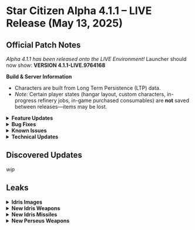 <!-- patchnotes/2025-05-13-patch.md -->
# Star Citizen Alpha 4.1.1 – LIVE Release (May 13, 2025)

## Official Patch Notes

*Alpha 4.1.1 has been released onto the LIVE Environment!*
Launcher should now show: **VERSION 4.1.1-LIVE.9764168**

**Build & Server Information**
- Characters are built from Long Term Persistence (LTP) data.
- *Note:* Certain player states (hangar layout, custom characters, in-progress refinery jobs, in-game purchased consumables) are **not** saved between releases—items may be lost.

<details>
<summary><strong>Feature Updates</strong></summary>

- **New Hairstyles**
  SC Alpha 4.1.1 brings in multiple new hairstyles for player customization.

- **Space POIs: Asteroid Cluster Mining Base**
  Added dozens of new Asteroid Cluster Mining Base POIs around Stanton & Pyro used for missions such as the Ship Battle V1 mission additions.
  - Exterior gameplay features: turrets and gas tanks (no interior).

- **Additional Location Updates**
  - Wikelo’s Emporium second floor is now open (new set dressing & polish).
  - Increased restricted zones and armistice around Area18 and the Convention Center.

- **Unattended Vehicle Quantum Travel**
  Players can now locate and directly quantum-travel to their own unattended vehicles in the PU.
  - Allows return to a capital ship after dying or surface shuttle excursions.

- **Ship Battle Missions V1**
  - **Patrol Missions**
    - Offered by Foxwell Enforcement (legal) and Head Hunters (illegal).
    - Semi-random events at patrol points; escalating ship archetypes based on difficulty and previous events.
    - Location-gated to reduce excessive QT; missions launch near your current Stanton port.
    - Chance to spawn an Ace Pilot (elite Frontier Fighter).
    - Foxwell missions: progression gated by completing earlier missions 5× (Very Hard/Extreme require 10×).
    - Head Hunters missions: risk crime stat, shown in Unverified tab, with increased payouts.
  - **Ambush Missions**
    - Power down ship at a masked-signature location; wait for hostiles, then destroy all targets.
    - Reinforcements & Ace Pilots appear based on difficulty.
    - Offered by both Foxwell (legal) and Head Hunters (criminal).
  - **Gilly’s Advanced Combat Gauntlet**
    Eight progressive scenarios:
    1. Single Targets
    2. Multiple Targets
    3. Target Priority
    4. Target Stealth
    5. Missiles & Countermeasures
    6. Multi-Crew Targets
    7. Corvette with Escorts
    8. Capital Ship Encounter
  - **Hunt The Polaris**
    - Server-wide mission: chase & destroy a stolen Polaris across Stanton; reward shared among participants.
    - Offered by the CDF; ends at a transient wormhole for a final stand.

- **Mission Refactor Updates**
  Previous missions updated for server meshing and re-added to the PU: PVP Bounties, Repair Missions, Animal Missions.

- **Additional Gameplay Updates**
  - Party member markers now override parent icon (below player marker).
  - **Argo Raft Cargo Improvements:**
    - Cargo capacity increased from 96 → 192 SCU.
    - Three-arm grid replaced with single grid; tractor beam relocated to rear control room.
  - **Capital Ship Flight Adjustments:**
    - Reduced angular speed for Polaris, 890J, and Reclaimer to emphasize mass.
  - **Ship Turret Munitions Increase:**
    Increased turret & capacitor ammo on: Redeemer, Retaliator, Reclaimer, Gladiator, Carrack, Starlifter(s), Valkyrie, Star Runner, Caterpillar, Corsair, Cutlass Black & Steel, 400i, 600i, 890 Jump, Starfarer, Polaris, Hammerhead.
  - **Ship Weapon Recoil & Audio:**
    - Added recoil visuals & updated audio for select weapons; user-configurable.
    - Weapons equipped with recoil:
      - K&W CF-337 Panther Repeater (S3)
      - A&R XII Cannon (S4)
      - RSI Polaris Cannon
  - **Additional Ship & Vehicle Updates:**
    - Military & stealth component rebalance; disabled proximity assist by default.
    - Polaris top turrets set to staggered fire by default.
    - Improved muzzle VFX on Polaris turrets; increased max range for S6 guns.
    - Added on/off toggles for ship speed limiter.
    - RAFT thruster retuning after cargo update.
    - **Anvil Valkyrie:** increased hull & joint health; minor speed adjustment.
    - Added S3, S5, and S10 bombs to Convention Center & Centermass at Area18/New Babbage.
  - **New FPS Weapon: Volt Submachine Gun – Quartz SMG**
    Released by Verified Offworld Laser Technologies (VOLT); continuous energy beam with high DPS; overheats faster in hot environments; available at Hathor Outposts & Stations.
  - **FPS Balance Passes:**
    - **Ripper SMG:** damage 20 → 22.5; falloff from 22.5 → 0 at 35m.
    - **Karna:** min spread 0.1 → 1; max spread 5.5 → 7; spread/shot 1.37 → 1.8; alt-fire speed bonus 2.5 → 1.75 (1500 → 1050).
    - **Gallant:** adjusted head-cam shake; damage 19 → 21.
    - **ParaMed Medical Device:** moved to pistol slot for easier access; offers choice between pistol vs medical device.
  - **Synchronize Party Launch:**
    Party launch notifications now fire when the leader enters a shard queue so party members queue simultaneously; cancellations notify the party.
  - **3D Comms Notification Building Blocks:**
    Updated comms to pass character face & animations via new 3D building blocks.
  - **Additional Core Tech:**
    Network performance optimizations to reduce interaction delays.

</details>

<details>
<summary><strong>Bug Fixes</strong></summary>

- **Total Fixes:** Over 200 bug fixes, including 61 from the Issue Council.
- Fixed an issue causing previously equipped ship items to disappear when claiming a ship
- Fixed an issue causing pilots to get stuck in freelook
- Retrieving the OLP laser keycard while the prime button is raised should no longer prevent the OLP from firing or resetting
- Fixed an issue causing the OLP control panel to be unable to print laser keycards
- Fixed an issue that caused some mining nodes on planet surfaces to be unscannable
- Fixed an issue that caused the New Player Experience mission to occasionally not start on initial sign-in
- Removing the keycard from the OLP terminal before pressing the button should no longer break the laser firing mechanic
- Fixed an issue causing the Hijacked 890jump mission to get stuck at 0 and not complete
- Destroying an ARGO ATLS should no longer give the player a CS3 Homicide Charge
- Boxes should now consistently spawn during courier missions
- Fixed multiple issues causing elevators to not open, have missing doors, or block players from pressing the button to go to their destination
- Starlancer liveries should now correctly show the names of their paints
- Fixed an issue causing AI to become stuck idle in their spawn locations
- Quantum Fuel should no longer revert to previous states when transitioning between server authority zones
- Fixed an issue causing the Quick Interact option for loot to not be displayed unless approaching from very specific angles (players will now see the closest interaction within range)
- Fixed an issue causing player ships to despawn when spawning a second ship in their hangar (even if it wasn't on the landing pad)
- Firing a missile should no longer prevent the Gladius pilot from accessing their mobiGlas
- Transitioning between server authorities should no longer change the tracked mission
- Fixed multiple invulnerability points on the Gladiator ship
- Fixed an issue that caused players to get stuck with a "Repositioning Player" message
- Fixed an issue causing the PAF Dish control terminal to not reset the card slots after streaming in the area after event resets
- Fixed an issue causing the ATLS to teleport and kill players when interacted with a tractor beam
- The Defend Ship mission should no longer fail to spawn any AI when running the mission back-to-back
- Fixed an issue causing vehicle landing gear to be left around the PU when the vehicle is destroyed
- Fixed an issue causing some accounts to be unable to join a game server with error code "60012"
- First Person Radar should no longer be used to scan for AR markers and minimap markers
- The Drake Golem pilot seat should no longer cause the player's legs to clip through when seated
- Kopion targets for certain Kill Animals missions should no longer be incorrectly labeled as Maroks in the Contract Manager and Mission Objectives
- The MISC Hull-C should no longer be immune to distortion
- The MISC Hull-C elevator should no longer appear black when lowered
- The Lucky Break Deadhead helmet should no longer cause the entire screen to become distorted
- The MISC Starlancer Max engineering section should no longer be missing atmosphere
- The Crusader Hercules Starlifter should no longer shift off balance when opening the ramp
- The Anvil Valkyrie bottom turret glass color should no longer be incorrect
- The Bartenders should no longer walk around and take player drinks and drink them
- Fixed an issue causing the Anvil F8C Lightning engines to have audio while powered off

</details>

<details>
<summary><strong>Known Issues</strong></summary>

- **Long Term Persistence Caveat:** Certain player states (hangar layouts, custom characters, in-progress refinery jobs, purchased consumables) are not saved between releases, which may cause item loss.

</details>

<details>
<summary><strong>Technical Updates</strong></summary>

- Fixed 8 client crashes
- Fixed 9 server crashes
- Fixed a mainthread deadlock

</details>

## Discovered Updates
*wip*

## Leaks
<details>
<summary><strong>Idris Images</strong></summary>

**New Idris Paints**
![Idris Paints 4.1.1](patchnotes/idris_paints_411.png)

**Idris Cannon**
![Idris Cannon 4.1.1](patchnotes/idris_cannon_411.png)

**Idris Briefing Room Holo**
![Idris Briefing 4.1.1](patchnotes/idris_Briefing_411.png)
</details>

<details>
<summary><strong>New Idris Weapons</strong></summary>



- **S10 Hurston Exodus-10 Laser Beam**
  Built in conjunction with the engineers at Aegis, this bespoke laser beam weapon from Hurston Dynamics is highly accurate, giving the Idris-K a devastating weapon in its arsenal.

- **S7 Hurston Conqueror-7 Ballistic Cannon**
  Bring your conquest to the skies using Hurston Dynamics' Conqueror-7 ballistic cannon. Bespoke built for the Aegis Idris dorsal turret, these cannons can engage larger ships from a distance, finishing fights before they begin.

- **S7 Aegis IFR-BC7 Turret Ballistic Cannon**
  This manned turret, designed by Aegis for use with ballistic cannons, is bespoke to the Idris frigate.

- **S7 Manned Turret (2× S7 Weapons)**
- **S7 Manned Turret (2× S5 Weapons)**
- **S1 M2C “Swarm” PDC Laser Repeater**

</details>

<details>
<summary><strong>New Idris Missiles</strong></summary>

- **S5 IFR-532 Missile Rack** (Missiles: 3×32)
- **S8 IFR-810 Missile Rack** (Missiles: 5×10)
- **S10 HMF-T12 “Hammerfall” Torpedo Launcher** (Torpedoes: 20×S12)
  Offering an alternative to the stock Aegis Idris nose gun, this set of four torpedo launchers can store twenty S12 torpedoes—four per launcher, four in reserve.

</details>

<details>
<summary><strong>New Perseus Weapons</strong></summary>

- **S8 RSI Medusa Cannon**
  Building on centuries of RSI weapon technology, the Perseus utilizes bespoke size 8 Medusa Cannons that deliver devastating salvos of ballistic fire—capable of starting fights just as easily as ending them. These custom-made RSI cannons excel at punishing larger targets at long range, making it a formidable battlefield equalizer.

</details>